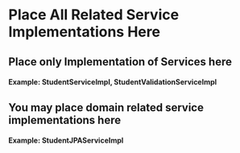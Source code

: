 # Place All Related Service Implementations Here

## Place only Implementation of Services here
#### Example: StudentServiceImpl, StudentValidationServiceImpl

## You may place domain related service implementations here
#### Example: StudentJPAServiceImpl
